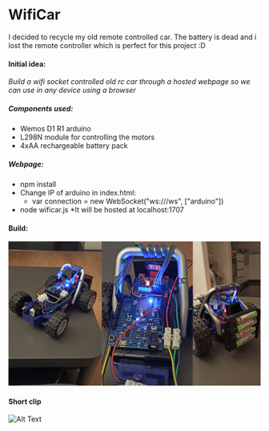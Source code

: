 # WifiCar

I decided to recycle my old remote controlled car. The battery is dead and i lost the remote controller which is perfect for this project :D

#### Initial idea: 
*Build a wifi socket controlled old rc car through a hosted webpage so we can use in any device using a browser*
  
##### Components used:
- Wemos D1 R1 arduino
- L298N module for controlling the motors
- 4xAA rechargeable battery pack

##### Webpage:
- npm install
- Change IP of arduino in index.html: 
  - var connection = new WebSocket("ws://<IP>/ws", ["arduino"])
- node wificar.js
*It will be hosted at localhost:1707

#### Build:
![Alt Text](media/wificar.png)

#### Short clip
![Alt Text](media/wificar.gif)
